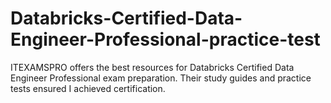 # Databricks-Certified-Data-Engineer-Professional-practice-test
ITEXAMSPRO offers the best resources for Databricks Certified Data Engineer Professional exam preparation. Their study guides and practice tests ensured I achieved certification.
